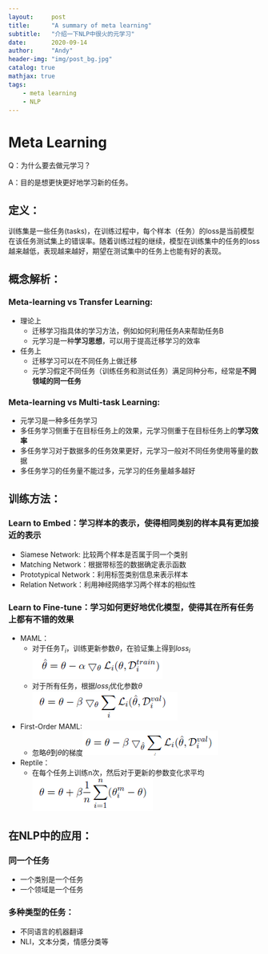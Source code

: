 ```yaml
---
layout:     post
title:      "A summary of meta learning"
subtitle:   "介绍一下NLP中很火的元学习"
date:       2020-09-14
author:     "Andy"
header-img: "img/post_bg.jpg"
catalog: true
mathjax: true
tags:
    - meta learning
    - NLP
---
```



<p id = "build"></p>

# Meta Learning

Q：为什么要去做元学习？

A：目的是想更快更好地学习新的任务。

## 定义：

训练集是一些任务(tasks)，在训练过程中，每个样本（任务）的loss是当前模型在该任务测试集上的错误率。随着训练过程的继续，模型在训练集中的任务的loss越来越低，表现越来越好，期望在测试集中的任务上也能有好的表现。

## 概念解析：

### Meta-learning vs Transfer Learning:

- 理论上
  - 迁移学习指具体的学习方法，例如如何利用任务A来帮助任务B
  - 元学习是一种**学习思想**，可以用于提高迁移学习的效率
- 任务上
  - 迁移学习可以在不同任务上做迁移
  - 元学习假定不同任务（训练任务和测试任务）满足同种分布，经常是**不同领域的同一任务**

### Meta-learning vs Multi-task Learning:

- 元学习是一种多任务学习
- 多任务学习侧重于在目标任务上的效果，元学习侧重于在目标任务上的**学习效率**
- 多任务学习对于数据多的任务效果更好，元学习一般对不同任务使用等量的数据
- 多任务学习的任务量不能过多，元学习的任务量越多越好

## 训练方法：

### Learn to Embed：学习样本的表示，使得相同类别的样本具有更加接近的表示

- Siamese Network: 比较两个样本是否属于同一个类别
- Matching Network：根据带标签的数据确定表示函数
- Prototypical Network：利用标签类别信息来表示样本
- Relation Network：利用神经网络学习两个样本的相似性

### **Learn to Fine-tune：学习如何更好地优化模型，使得其在所有任务上都有不错的效果**

- MAML：
  - 对于任务$T_i$，训练更新参数$\theta$，在验证集上得到$loss_i$![formula_1](https://raw.githubusercontent.com/xiaolinAndy/xiaolinAndy.github.io/master/_posts/post_image/2020-09-14-formula_1.png)
  - 对于所有任务，根据$loss_i$优化参数$\theta$![formula_2](https://raw.githubusercontent.com/xiaolinAndy/xiaolinAndy.github.io/master/_posts/post_image/2020-09-14-formula_2.png)
- First-Order MAML:
  - 忽略$\hat{\theta}$到$\theta$的梯度![formula_3](https://raw.githubusercontent.com/xiaolinAndy/xiaolinAndy.github.io/master/_posts/post_image/2020-09-14-formula_3.png)
- Reptile：
  - 在每个任务上训练n次，然后对于更新的参数变化求平均![formula_4](https://raw.githubusercontent.com/xiaolinAndy/xiaolinAndy.github.io/master/_posts/post_image/2020-09-14-formula_4.png)

## 在NLP中的应用：

### 同一个任务

- 一个类别是一个任务
- 一个领域是一个任务

### 多种类型的任务：

- 不同语言的机器翻译
- NLI，文本分类，情感分类等